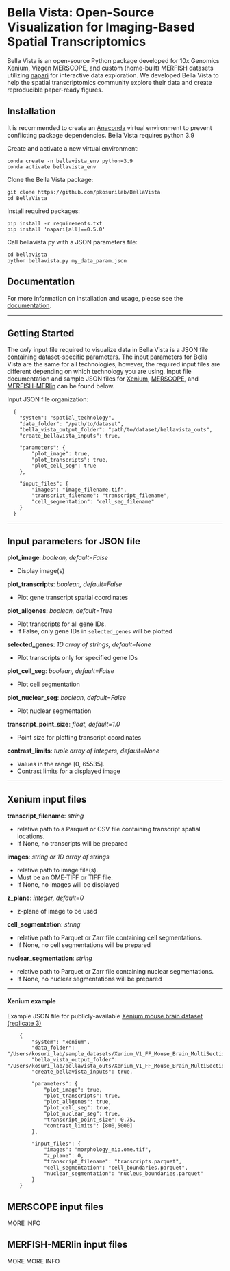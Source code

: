 # Bella Vista: Open-Source Visualization for Imaging-Based Spatial Transcriptomics
Bella Vista is an open-source Python package developed for 10x Genomics Xenium, Vizgen MERSCOPE, 
and custom (home-built) MERFISH datasets utilizing [napari](https://napari.org/) for interactive data exploration. 
We developed Bella Vista to help the spatial transcriptomics community explore their data and create reproducible paper-ready figures.

## Installation
It is recommended to create an [Anaconda](https://www.anaconda.com/) virtual environment to prevent conflicting package dependencies. 
Bella Vista requires python 3.9

Create and activate a new virtual environment:

```
conda create -n bellavista_env python=3.9
conda activate bellavista_env
```
Clone the Bella Vista package:

```
git clone https://github.com/pkosurilab/BellaVista
cd BellaVista
```
Install required packages:
```
pip install -r requirements.txt
pip install 'napari[all]==0.5.0'
```

Call bellavista.py with a JSON parameters file:

```
cd bellavista
python bellavista.py my_data_param.json
```

## Documentation
For more information on installation and usage, please see the [documentation](https://bellavista.readthedocs.io/).

--- 
## Getting Started
The *only* input file required to visualize data in Bella Vista is a JSON file containing dataset-specific parameters. 
The input parameters for Bella Vista are the same for all technologies, however, the required input files are different depending on which technology you are using. 
Input file documentation and sample JSON files for [Xenium](#xenium-input-files), [MERSCOPE](#merscope-input-files), and [MERFISH-MERlin](#merfish-merlin-input-files) can be found below. 

Input JSON file organization:
```
  {
    "system": "spatial_technology",
    "data_folder": "/path/to/dataset",
    "bella_vista_output_folder": "path/to/dataset/bellavista_outs",
    "create_bellavista_inputs": true,
    
    "parameters": {
        "plot_image": true,
        "plot_transcripts": true,
        "plot_cell_seg": true
    },
  
    "input_files": {
        "images": "image_filename.tif",
        "transcript_filename": "transcript_filename",
        "cell_segmentation": "cell_seg_filename"
    }
  } 
```

---
## Input parameters for JSON file

**plot_image**: *boolean, default=False*
- Display image(s)

**plot_transcripts**: *boolean, default=False*
- Plot gene transcript spatial coordinates

**plot_allgenes**: *boolean, default=True*
- Plot transcripts for all gene IDs.
- If False, only gene IDs in `selected_genes` will be plotted

**selected_genes**: *1D array of strings, default=None*
- Plot transcripts only for specified gene IDs

**plot_cell_seg**: *boolean, default=False*
- Plot cell segmentation

**plot_nuclear_seg**: *boolean, default=False*
- Plot nuclear segmentation

**transcript_point_size**: *float, default=1.0*
- Point size for plotting transcript coordinates

**contrast_limits**: *tuple array of integers, default=None*
- Values in the range [0, 65535].
- Contrast limits for a displayed image
--- 
## Xenium input files

**transcript_filename**: *string*
- relative path to a Parquet or CSV file containing transcript spatial locations.
- If None, no transcripts will be prepared

**images**: *string or 1D array of strings*
- relative path to image file(s).
- Must be an OME-TIFF or TIFF file.
- If None, no images will be displayed

**z_plane**: *integer, default=0*
- z-plane of image to be used

**cell_segmentation**: *string*
- relative path to Parquet or Zarr file containing cell segmentations.
- If None, no cell segmentations will be prepared

**nuclear_segmentation**: *string*
- relative path to Parquet or Zarr file containing nuclear segmentations.
- If None, no nuclear segmentations will be prepared
---
#### Xenium example
Example JSON file for publicly-available [Xenium mouse brain dataset (replicate 3)](https://www.10xgenomics.com/datasets/fresh-frozen-mouse-brain-replicates-1-standard)
```
    { 
        "system": "xenium", 
        "data_folder": "/Users/kosuri_lab/sample_datasets/Xenium_V1_FF_Mouse_Brain_MultiSection_3_outs",
        "bella_vista_output_folder": "/Users/kosuri_lab/bellavista_outs/Xenium_V1_FF_Mouse_Brain_MultiSection_3_outs",
        "create_bellavista_inputs": true,

        "parameters": {
            "plot_image": true,
            "plot_transcripts": true,
            "plot_allgenes": true,
            "plot_cell_seg": true,
            "plot_nuclear_seg": true,
            "transcript_point_size": 0.75,
            "contrast_limits": [800,5000]
        },

        "input_files": {
            "images": "morphology_mip.ome.tif",
            "z_plane": 0,
            "transcript_filename": "transcripts.parquet",
            "cell_segmentation": "cell_boundaries.parquet",
            "nuclear_segmentation": "nucleus_boundaries.parquet"
        }
    }
```




## MERSCOPE input files

MORE INFO

## MERFISH-MERlin input files

MORE MORE INFO
